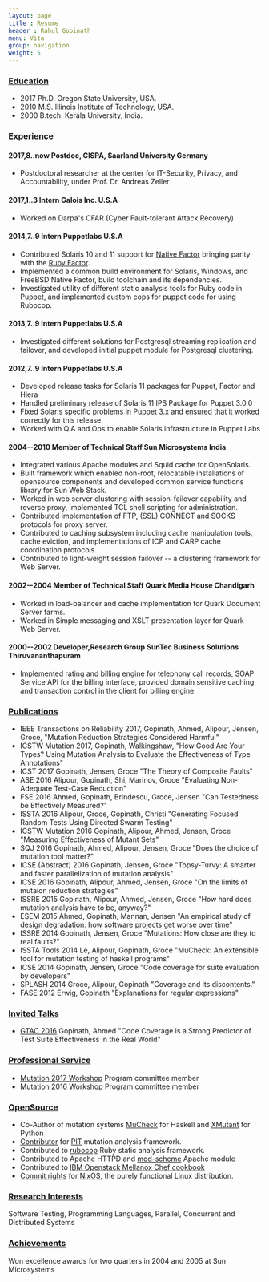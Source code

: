 ```yaml
---
layout: page
title : Resume
header : Rahul Gopinath
menu: Vita
group: navigation
weight: 5
---
```

<!--
You can find my resume in pdf format [here](/resources/resume.pdf).

* [Education](#education)
* [Experience](#experience)
* [Publications](#publications)
* [OpenSource](#opensource)
* [Research Interests](#research-interests)
* [Achievements](#achievements)
-->

### [Education]()

* 2017 Ph.D. Oregon State University, USA.
* 2010 M.S. Illinois Institute of Technology, USA.
* 2000 B.tech. Kerala University, India.

### [Experience]()

#### 2017,8..now Postdoc, CISPA, Saarland University Germany
* Postdoctoral researcher at the center for IT-Security, Privacy, and Accountability, under Prof. Dr. Andreas Zeller

#### 2017,1..3 Intern Galois Inc. U.S.A

* Worked on Darpa's CFAR (Cyber Fault-tolerant Attack Recovery)

#### 2014,7..9 Intern Puppetlabs U.S.A

* Contributed Solaris 10 and 11 support for [Native Factor](https://docs.puppetlabs.com/puppet/latest/reference/experiments_cfacter.html) bringing parity with the [Ruby Factor](https://puppetlabs.com/facter).
* Implemented a common build environment for Solaris, Windows, and FreeBSD Native Factor, build toolchain and its dependencies.
* Investigated utility of different static analysis tools for Ruby code in Puppet, and implemented custom cops for puppet code for using Rubocop.

#### 2013,7..9 Intern Puppetlabs U.S.A

* Investigated different solutions for Postgresql streaming replication and failover, and developed initial puppet module for Postgresql clustering.

#### 2012,7..9 Intern Puppetlabs U.S.A

* Developed release tasks for Solaris 11 packages for Puppet, Factor and Hiera
* Handled preliminary release of Solaris 11 IPS Package for Puppet 3.0.0
* Fixed Solaris specific problems in Puppet 3.x and ensured that it worked correctly for this release.
* Worked with Q.A and Ops to enable Solaris infrastructure in Puppet Labs

#### 2004--2010 Member of Technical Staff Sun Microsystems India

* Integrated various Apache modules and Squid cache for OpenSolaris. 
* Built framework which enabled non-root, relocatable installations of opensource components
        and developed common service functions library for Sun Web Stack. 
* Worked in web server clustering with session-failover capability and reverse proxy, implemented TCL shell scripting for administration.
* Contributed implementation of FTP, (SSL) CONNECT and SOCKS protocols for proxy server.
* Contributed to caching subsystem including cache manipulation tools, cache eviction, and 
        implementations of ICP and CARP cache coordination protocols.
* Contributed to light-weight session failover -- a clustering framework for Web Server.

#### 2002--2004 Member of Technical Staff Quark Media House Chandigarh

* Worked in load-balancer and cache implementation for Quark Document Server farms.
* Worked in Simple messaging and XSLT presentation layer for Quark Web Server.

#### 2000--2002 Developer,Research Group SunTec Business Solutions Thiruvananthapuram

* Implemented rating and billing engine for telephony call records, SOAP Service API for the billing interface, provided domain sensitive caching and transaction control in the client for billing engine. 

### [Publications]()

* IEEE Transactions on Reliability 2017, Gopinath, Ahmed, Alipour, Jensen, Groce, "Mutation Reduction Strategies Considered Harmful"
* ICSTW Mutation 2017, Gopinath, Walkingshaw, "How Good Are Your Types? Using Mutation Analysis to Evaluate the Effectiveness of Type Annotations"
* ICST 2017 Gopinath, Jensen, Groce "The Theory of Composite Faults"
* ASE 2016 Alipour, Gopinath, Shi, Marinov, Groce "Evaluating Non-Adequate Test-Case Reduction"
* FSE 2016 Ahmed, Gopinath, Brindescu, Groce, Jensen "Can Testedness be Effectively Measured?"
* ISSTA 2016 Alipour, Groce, Gopinath, Christi "Generating Focused Random Tests Using Directed Swarm Testing"
* ICSTW Mutation 2016 Gopinath, Alipour, Ahmed, Jensen, Groce "Measuring Effectiveness of Mutant Sets"
* SQJ 2016 Gopinath, Ahmed, Alipour, Jensen, Groce "Does the choice of mutation tool matter?"
* ICSE (Abstract) 2016 Gopinath, Jensen, Groce "Topsy-Turvy: A smarter and faster parallelization of mutation analysis"
* ICSE 2016 Gopinath, Alipour, Ahmed, Jensen, Groce "On the limits of mutaion reduction strategies"
* ISSRE 2015 Gopinath, Alipour, Ahmed, Jensen, Groce "How hard does mutation analysis have to be, anyway?"
* ESEM 2015 Ahmed, Gopinath, Mannan, Jensen "An empirical study of design degradation: how software projects get worse over time"
* ISSRE 2014 Gopinath, Jensen, Groce "Mutations: How close are they to real faults?"
* ISSTA Tools 2014 Le, Alipour, Gopinath, Groce "MuCheck: An extensible tool for mutation testing of haskell programs"
* ICSE 2014 Gopinath, Jensen, Groce "Code coverage for suite evaluation by developers"
* SPLASH 2014 Groce, Alipour, Gopinath "Coverage and its discontents."
* FASE 2012 Erwig, Gopinath "Explanations for regular expressions"


### [Invited Talks]()

* [GTAC 2016](https://developers.google.com/google-test-automation-conference/2016/) Gopinath, Ahmed "Code Coverage is a Strong Predictor of Test Suite Effectiveness in the Real World"


### [Professional Service]()

* [Mutation 2017 Workshop](https://sites.google.com/site/mutation2017/) Program committee member
* [Mutation 2016 Workshop](https://sites.google.com/site/mutation2016/mutation-2016) Program committee member

### [OpenSource]()

* Co-Author of mutation systems [MuCheck](https://github.com/vrthra/mucheck) for Haskell and [XMutant](https://github.com/vrthra/xmutant.py) for Python
* [Contributor](https://github.com/hcoles/pitest/blob/master/pom.xml) for [PIT](http://pitest.org/) mutation analysis framework.
* Contributed to [rubocop](https://github.com/bbatsov/rubocop) Ruby static analysis framework.
* Contributed to Apache HTTPD and [mod-scheme](https://github.com/vrthra/mod-scheme) Apache module
* Contributed to [IBM Openstack Mellanox Chef cookbook](https://github.com/osuosl-cookbooks/cookbook-openstack-mellanox)
* [Commit rights](https://github.com/orgs/NixOS/teams/nixpkgs-committers) for [NixOS](https://nixos.org/), the purely functional Linux distribution.

### [Research Interests]()

Software Testing, Programming Languages, Parallel, Concurrent and Distributed Systems

### [Achievements]()

Won excellence awards for two quarters in 2004 and 2005 at Sun Microsystems


